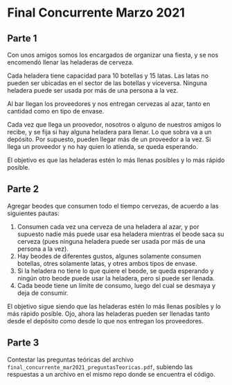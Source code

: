 # Final Concurrente Marzo 2021

## Parte 1
Con unos amigos somos los encargados de organizar una fiesta, y se nos encomendó llenar las heladeras de cerveza.

Cada heladera tiene capacidad para 10 botellas  y 15 latas. Las latas no pueden ser ubicadas en el sector de las botellas y viceversa. Ninguna heladera puede ser usada por más de una persona a la vez.

Al bar llegan los proveedores y nos entregan cervezas al azar, tanto en cantidad como en tipo de envase. 

Cada vez que llega un proovedor, nosotros o alguno de nuestros amigos lo recibe, y se fija si hay alguna heladera para llenar. Lo que sobra va a un depósito. Por supuesto, pueden llegar más de un proveedor a la vez. Si llega un proveedor y no hay quien lo atienda, se queda esperando.

El objetivo es que las heladeras estén lo más llenas posibles y lo más rápido posible.

## Parte 2
Agregar beodes que consumen todo el tiempo cervezas, de acuerdo a las siguientes pautas:

1. Consumen cada vez una cerveza de una heladera al azar, y por supuesto nadie más puede usar esa heladera mientras el beode saca su cerveza (pues ninguna heladera puede ser usada por más de una persona a la vez).
1. Hay beodes de diferentes gustos, algunes solamente consumen botellas, otres solamente latas, y otres ambos tipos de envase. 
1. Si la heladera no tiene lo que quiere el beode, se queda esperando y ningún otro beode puede usar la heladera, pero sí puede ser llenada.
1. Cada beode tiene un límite de consumo, luego del cual se desmaya y deja de consumir.

El objetivo sigue siendo que las heladeras estén lo más llenas posibles y lo más rápido posible. Ojo, ahora las heladeras pueden ser llenadas tanto desde el depósito como desde lo que nos entregan los proveedores.

## Parte 3
Contestar las preguntas teóricas del archivo `final_concurrente_mar2021_preguntasTeoricas.pdf`, subiendo las respuestas a un archivo en el mismo repo donde se encuentra el código.
